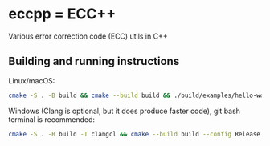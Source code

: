 # eccpp = ECC++
Various error correction code (ECC) utils in C++

## Building and running instructions
Linux/macOS:
```bash
cmake -S . -B build && cmake --build build && ./build/examples/hello-world
```

Windows (Clang is optional, but it does produce faster code), git bash terminal is recommended:
```bash
cmake -S . -B build -T clangcl && cmake --build build --config Release && ./build/examples/hello-world.exe
```

